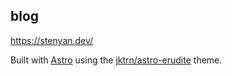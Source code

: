 ## blog

https://stenyan.dev/

Built with [Astro](https://astro.build/) using the [jktrn/astro-erudite](https://github.com/jktrn/astro-erudite) theme.

